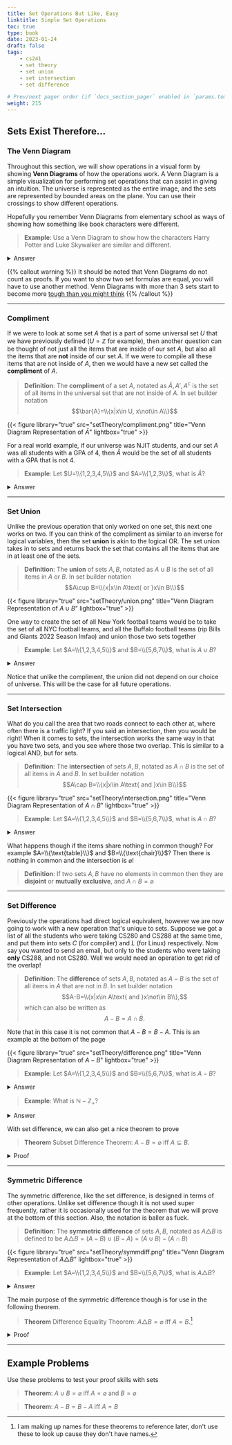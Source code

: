 ```yaml
---
title: Set Operations But Like, Easy
linktitle: Simple Set Operations
toc: true
type: book
date: 2023-01-24
draft: false
tags:
    - cs241
    - set theory
    - set union
    - set intersection
    - set difference

# Prev/next pager order (if `docs_section_pager` enabled in `params.toml`)
weight: 215
---
```


## Sets Exist Therefore...

### The Venn Diagram

Throughout this section, we will show operations in a visual form by showing **Venn Diagrams** of how the operations work. A Venn Diagram is a simple visualization for performing set operations that can assist in giving an intuition. The universe is represented as the entire image, and the sets are represented by bounded areas on the plane. You can use their crossings to show different operations.

Hopefully you remember Venn Diagrams from elementary school as ways of showing how something like book characters were different.

> **Example**: Use a Venn Diagram to show how the characters Harry Potter and Luke Skywalker are similar and different.
<details>
<summary>Answer</summary>
No way I'm doing this for y'all, go ask a local middle schooler, feel free to switch it up with Rey instead of Luke or something.
</details>

{{% callout warning %}}
It should be noted that Venn Diagrams do not count as proofs. If you want to show two set formulas are equal, you will have to use another method. Venn Diagrams with more than $3$ sets start to become more [tough than you might think](https://www.youtube.com/watch?v=IekSOZIF5uI)
{{% /callout %}}

---

### Compliment

If we were to look at some set $A$ that is a part of some universal set $U$ that we have previously defined ($U=\mathbb{Z}$ for example), then another question can be thought of not just all the items that are inside of our set $A$, but also all the items that are **not** inside of our set $A$. If we were to compile all these items that are not inside of $A$, then we would have a new set called the **compliment** of $A$.

> **Definition**: The **compliment** of a set $A$, notated as $\bar{A}, A', A^c$ is the set of all items in the universal set that are not inside of $A$. In set builder notation $$\bar{A}=\\{x|x\in U, x\not\in A\\}$$

{{< figure library="true" src="setTheory/compliment.png" title="Venn Diagram Representation of $\bar{A}$" lightbox="true" >}}

For a real world example, if our universe was NJIT students, and our set $A$ was all students with a GPA of $4$, then $\bar{A}$ would be the set of all students with a GPA that is not $4$.

> **Example**: Let $U=\\{1,2,3,4,5\\}$ and $A=\\{1,2,3\\}$, what is $\bar{A}$?
<details>
<summary>Answer</summary>
Since $4,5$ are the only items in the universe not in $A$, that means $$\bar{A}=\\{4,5\\}$$
</details>

---

### Set Union

Unlike the previous operation that only worked on one set, this next one works on two. If you can think of the compliment as similar to an inverse for logical variables, then the set **union** is akin to the logical OR. The set union takes in to sets and returns back the set that contains all the items that are in at least one of the sets.

> **Definition**: The **union** of sets $A, B$, notated as $A\cup B$ is the set of all items in $A$ or $B$. In set builder notation $$A\cup B=\\{x|x\in A\text{ or }x\in B\\}$$

{{< figure library="true" src="setTheory/union.png" title="Venn Diagram Representation of $A\cup B$" lightbox="true" >}}

One way to create the set of all New York football teams would be to take the set of all NYC football teams, and all the Buffalo football teams (rip Bills and Giants 2022 Season lmfao) and union those two sets together

> **Example**: Let $A=\\{1,2,3,4,5\\}$ and $B=\\{5,6,7\\}$, what is $A\cup B$?
<details>
<summary>Answer</summary>
$A\cup B=\{1,2,3,4,5,6,7\}. As for all sets duplicates are only counted once.
</details>

Notice that unlike the compliment, the union did not depend on our choice of universe. This will be the case for all future operations.

---

### Set Intersection

What do you call the area that two roads connect to each other at, where often there is a traffic light? If you said an intersection, then you would be right! When it comes to sets, the intersection works the same way in that you have two sets, and you see where those two overlap. This is similar to a logical AND, but for sets.

> **Definition**: The **intersection** of sets $A, B$, notated as $A\cap B$ is the set of all items in $A$ and $B$. In set builder notation $$A\cap B=\\{x|x\in A\text{ and }x\in B\\}$$

{{< figure library="true" src="setTheory/intersection.png" title="Venn Diagram Representation of $A\cap B$" lightbox="true" >}}

> **Example**: Let $A=\\{1,2,3,4,5\\}$ and $B=\\{5,6,7\\}$, what is $A\cap B$?
<details>
<summary>Answer</summary>
$A\cap B=\{5\}$. As $5$ is the only item that appears in both sets
</details>

What happens though if the items share nothing in common though? For example $A=\\{\text{table}\\}$ and $B=\\{\text{chair}\\}$? Then there is nothing in common and the intersection is $\varnothing$!

> **Definition**: If two sets $A,B$ have no elements in common then they are **disjoint** or **mutually exclusive**, and $A\cap B=\varnothing$

---

### Set Difference

Previously the operations had direct logical equivalent, however we are now going to work with a new operation that's unique to sets. Suppose we got a list of all the students who were taking CS280 and CS288 at the same time, and put them into sets $C$ (for compiler) and $L$ (for Linux) respectively. Now say you wanted to send an email, but only to the students who were taking **only** CS288, and not CS280. Well we would need an operation to get rid of the overlap!

> **Definition**: The **difference** of sets $A, B$, notated as $A-B$ is the set of all items in $A$ that are not in $B$. In set builder notation $$A-B=\\{x|x\in A\text{ and }x\not\in B\\},$$ which can also be written as $$A-B=A\cap\bar{B}.$$

Note that in this case it is not common that $A-B=B-A$. This is an example at the bottom of the page

{{< figure library="true" src="setTheory/difference.png" title="Venn Diagram Representation of $A- B$" lightbox="true" >}}

> **Example**: Let $A=\\{1,2,3,4,5\\}$ and $B=\\{5,6,7\\}$, what is $A-B$?
<details>
<summary>Answer</summary>
$A-B=\{1,2,3,4\}$. This is because $5\in B$.
</details>

> **Example**: What is $\mathbb{N}-\mathbb{Z}_+$?
<details>
<summary>Answer</summary>
$\mathbb{N}$ is all the integers $\geq 0$ and $\mathbb{Z}_+$ is all integers $\geq 1$ so $$\mathbb{N}-\mathbb{Z}_+=\{0\}$$
</details>

With set difference, we can also get a nice theorem to prove

> **Theorem** Subset Difference Theorem: $A-B=\varnothing$ iff $A\subseteq B$.
<details>
<summary>Proof</summary>
We will first prove the forward direction that $A-B=\varnothing\implies A\subseteq B$.
</br>
Since $A-B=\varnothing$ we know that by definition, there are no items inside of $A$ that are not inside of $B$, which means that if $x\in A$ then $x\in B$. This means that $A\subseteq B$.
</br>
For the reverse direction that $A\subseteq B\implies A-B=\varnothing$, suppose that $x\in A$. Since $A\subseteq B$ then we know $x\in B$. By the definition of $A-B$ though we then know that $x\not\in A-B$, which is the case $\forall x\in A$. Therefore, $A-B=\varnothing$.
</br>
<b>Q.E.D.</b>
</details>

---

### Symmetric Difference

The symmetric difference, like the set difference, is designed in terms of other operations. Unlike set difference though it is not used super frequently, rather it is occasionally used for the theorem that we will prove at the bottom of this section. Also, the notation is baller as fuck.

> **Definition**: The **symmetric difference** of sets $A, B$, notated as $A\triangle B$ is defined to be $A\triangle B = (A-B)\cup (B-A) = (A\cup B) - (A\cap B)$

{{< figure library="true" src="setTheory/symmdiff.png" title="Venn Diagram Representation of $A\triangle B$" lightbox="true" >}}

> **Example**: Let $A=\\{1,2,3,4,5\\}$ and $B=\\{5,6,7\\}$, what is $A\triangle B$?
<details>
<summary>Answer</summary>
$A\triangle B=\{1,2,3,4,6,7\}$. This is because $5\in B,A$.
</details>

The main purpose of the symmetric difference though is for use in the following theorem.

> **Theorem** Difference Equality Theorem: $A\triangle B=\varnothing$ iff $A=B$.[^1]
<details>
<summary>Proof</summary>
We will first prove the forward direction that $A\triangle B=\varnothing\implies A=B$.
</br>
Since $A\triangle B=(A-B)\cup (B-A)=\varnothing$, we know that $(A-B)=\varnothing$ and $(B-A)=\varnothing$, as otherwise the symmetric difference would not be empty. Per the <b>Subset Difference Theorem</b>, we know that this means that $A\subseteq B$ and $B\subseteq A$ which is the definition of $A=B$
</br>
For the reverse direction $A=B\implies A\triangle B=\varnothing$, we know that $A=B$ implies $A,B$ are subsets of each other, and by the <b>Subset Difference Theorem</b> above, we can say then that $$A\triangle B=(A-B)\cup (B-A)=\varnothing\cup\varnothing = \varnothing$$
</br>
<b>Q.E.D.</b>
</details>

---

## Example Problems

Use these problems to test your proof skills with sets

> **Theorem**: $A\cup B = \varnothing$ iff $A=\varnothing$ and $B=\varnothing$

> **Theorem**: $A-B=B-A$ iff $A=B$

[^1]: I am making up names for these theorems to reference later, don't use these to look up cause they don't have names.
